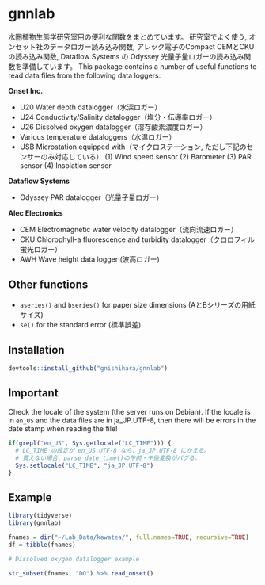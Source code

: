 # gnnlab

<!-- badges: start -->
<!-- badges: end -->


水圏植物生態学研究室用の便利な関数をまとめています。
研究室でよく使う, オンセット社のデータロガー読み込み関数, アレック電子のCompact CEMとCKUの読み込み関数, 
Dataflow Systems の Odyssey 光量子量ロガーの読み込み関数を準備しています。
This package contains a number of useful functions to read data files from the following 
data loggers:

**Onset Inc.**

* U20 Water depth datalogger（水深ロガー）
* U24 Conductivity/Salinity datalogger（塩分・伝導率ロガー）
* U26 Dissolved oxygen datalogger（溶存酸素濃度ロガー）
* Various temperature dataloggers（水温ロガー）
* USB Microstation equipped with（マイクロステーション, ただし下記のセンサーのみ対応している） 
    (1) Wind speed sensor
    (2) Barometer
    (3) PAR sensor
    (4) Insolation sensor

**Dataflow Systems**

* Odyssey PAR datalogger（光量子量ロガー）

**Alec Electronics**

* CEM Electromagnetic water velocity datalogger（流向流速ロガー）
* CKU Chlorophyll-a fluorescence and turbidity datalogger（クロロフィル蛍光ロガー）
* AWH Wave height data logger (波高ロガー)

## Other functions

* `aseries()` and `bseries()` for paper size dimensions (AとBシリーズの用紙サイズ)
* `se()` for the standard error (標準誤差)

## Installation

``` r
devtools::install_github("gnishihara/gnnlab")
```

## Important

Check the locale of the system (the server runs on Debian). 
If the locale is in `en_US` and the data files are in ja_JP.UTF-8,
then there will be errors in the date stamp when reading the file!

``` r
if(grepl("en_US", Sys.getlocale("LC_TIME"))) { 
  # LC_TIME の設定が en_US.UTF-8 なら、ja_JP.UTF-8 にかえる。
  # 買えない場合、parse_date_time()の午前・午後変換がバグる。
  Sys.setlocale("LC_TIME", "ja_JP.UTF-8")
}
```

## Example

``` r
library(tidyverse)
library(gnnlab)

fnames = dir("~/Lab_Data/kawatea/", full.names=TRUE, recursive=TRUE)
df = tibble(fnames)

# Dissolved oxygen datalogger example

str_subset(fnames, "DO") %>% read_onset()
```


